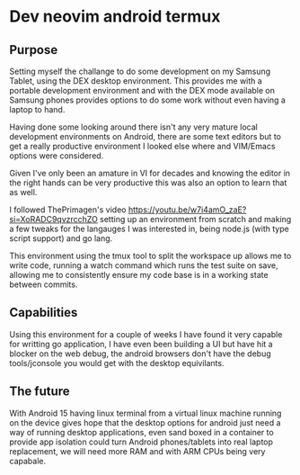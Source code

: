 # Dev neovim android termux

## Purpose

Setting myself the challange to do some development on my Samsung Tablet, using
the DEX desktop environment. This provides me with a portable development 
environment and with the DEX mode available on Samsung phones provides options
to do some work without even having a laptop to hand.

Having done some looking around there isn't any very mature local development
environments on Android, there are some text editors but to get a really 
productive environment I looked else where and VIM/Emacs options were 
considered.

Given I've only been an amature in VI for decades and knowing the editor in 
the right hands can be very productive this was also an option to learn that
as well.

I followed ThePrimagen's video 
https://youtu.be/w7i4amO_zaE?si=XoRADC9qvzrcchZO setting up an environment from
scratch and making a few tweaks for the langauges I was interested in, being
node.js (with type script support) and go lang.

This environment using the tmux tool to split the workspace up allows me to 
write code, running a watch command which runs the test suite on save, allowing 
me to consistently ensure my code base is in a working state between commits.

## Capabilities

Using this environment for a couple of weeks I have found it very capable for 
writting go application, I have even been building a UI but have hit a blocker
on the web debug, the android browsers don't have the debug tools/jconsole you
would get with the desktop equivilants.

## The future

With Android 15 having linux terminal from a virtual linux machine running on 
the device gives hope that the desktop options for android just need a way of 
running desktop applications, even sand boxed in a container to provide app
isolation could turn Android phones/tablets into real laptop replacement, we
will need more RAM and with ARM CPUs being very capabale.

